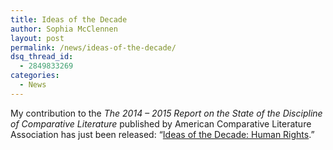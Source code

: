 ```yaml
---
title: Ideas of the Decade
author: Sophia McClennen
layout: post
permalink: /news/ideas-of-the-decade/
dsq_thread_id:
  - 2849833269
categories:
  - News
---
```

My contribution to the *The 2014 &#8211; 2015 Report on the State of the Discipline of Comparative Literature* published by American Comparative Literature Association has just been released: &#8220;[Ideas of the Decade: Human Rights][1].&#8221;

 [1]: http://stateofthediscipline.acla.org/entry/human-rights